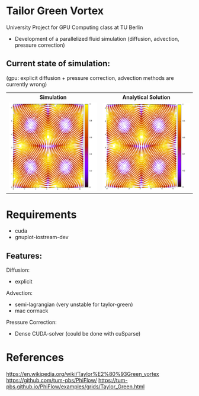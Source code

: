 # Tailor Green Vortex 
 University Project for GPU Computing class at TU Berlin
- Development of a parallelized fluid simulation (diffusion, advection, pressure correction)

## Current state of simulation:
(gpu: explicit diffusion + pressure correction, advection methods are currently wrong)

<table>
  <tr>
    <th>Simulation</th>
    <th>Analytical Solution</th>
  </tr>
  <tr>
    <td>
      <img src="progress_documentation/gpu_diffusion_pressure_correction.gif" alt="Simulation" width="100%"/>
    </td>
    <td>
      <img src="progress_documentation/ground_truth.gif" alt="Analytical Solution" width="100%"/>
    </td>
  </tr>
</table>


# Requirements
- cuda
- gnuplot-iostream-dev

## Features:
Diffusion:
- explicit

Advection:
- semi-lagrangian (very unstable for taylor-green)
- mac cormack

Pressure Correction:
- Dense CUDA-solver  (could be done with cuSparse)


# References
https://en.wikipedia.org/wiki/Taylor%E2%80%93Green_vortex
https://github.com/tum-pbs/PhiFlow/
https://tum-pbs.github.io/PhiFlow/examples/grids/Taylor_Green.html
